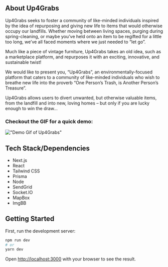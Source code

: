## About Up4Grabs
Up4Grabs seeks to foster a community of like-minded individuals inspired by the idea of repurposing and giving new life to items that would otherwise occupy our landfills. Whether moving between living spaces, purging during spring-cleaning, or maybe you’ve held onto an item to be regifted for a little too long, we’ve all faced moments where we just needed to “let go”. 

Much like a piece of vintage furniture, Up4Grabs takes an old idea, such as a marketplace platform, and repurposes it with an exciting, innovative, and sustainable twist! 

We would like to present you, “Up4Grabs”, an environmentally-focused platform that caters to a community of like-minded individuals who wish to breathe new life into the proverb “One Person’s Trash, is Another Person’s Treasure”. 

Up4Grabs allows users to divert unwanted, but otherwise valuable items, from the landfill and into new, loving homes – but only if you are lucky enough to win the draw…

### Checkout the GIF for a quick demo:
!["Demo Gif of Up4Grabs"](https://github.com/zMollaz/up4grabs/blob/master/docs/up4gif.gif?raw=true)


## Tech Stack/Dependencies
* Next.js
* React
* Tailwind CSS 
* Prisma
* Node
* SendGrid
* Socket.IO
* MapBox
* ImgBB

## Getting Started

First, run the development server:

```bash
npm run dev
# or
yarn dev
```

Open [http://localhost:3000](http://localhost:3000) with your browser to see the result.


